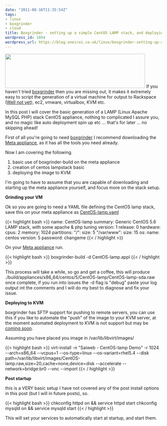 ```yaml
---
date: "2011-08-16T11:35:54Z"
tags:
- linux
- boxgrinder
- cloud
title: Boxgrinder - setting up a simple CentOS LAMP stack, and deploying it to KVM
wordpress_id: 1054
wordpress_url: https://blog.oneiroi.co.uk/linux/boxgrinder-setting-up-a-simple-centos-lamp-stack-and-deploying-it-to-kvm
---
```

<a href="https://blog.oneiroi.co.uk/uploads/2011/08/boxgrinder_logo_450px.gif"><img class="aligncenter size-full wp-image-1093" title="boxgrinder_logo_450px" src="https://blog.oneiroi.co.uk/uploads/2011/08/boxgrinder_logo_450px.gif" alt="" width="450" height="110" /></a> If you haven't tried <a href="https://boxgrinder.org">boxgrinder</a> then you are missing out, it makes it extremely easy to script the generation of a virtual machine for output to Rackspace (<a href="https://blog.oneiroi.co.uk/linux/boxgrinder-setting-up-a-simple-centos-lamp-stack-and-deploying-it-to-kvm/comment-page-1#comment-49065">Well not yet</a>), ec2, vmware, virtualbox, KVM etc.

In this post I will cover the basic generation of a LAMP (Linux Apache MySQL PHP) stack CentOS appliance, nothing to complicated I assure you, and no magic like auto deployment spin up etc ... that's for later ... no skipping ahead!

First of all you're going to need <a href="https://boxgrinder.org">boxgrinder</a> I recommend downloading the <a href="https://boxgrinder.org/download/boxgrinder-build-meta-appliance/">Meta appliance</a>, as it has all the tools you need already.

Now I am covering the following.
<ol>
	<li>basic use of boxgrinder-build on the meta appliance</li>
	<li>creation of centos lampstack basic</li>
	<li>deploying the image to KVM</li>
</ol>
I'm going to have to assume that you are capable of downloading and starting up the meta appliance yourself, and focus more on the stack setup.

<strong>Grinding your VM</strong>

Ok so you are going to need a YAML file defining the CentOS lamp stack, save this on your meta appliance as <a href="https://github.com/Oneiroi/boxgrinder-appliances/blob/master/CentOS/CentOS-lamp.appl">CentOS-lamp.yaml</a>

{{< highlight bash >}}
name: CentOS-lamp
summary: Generic CentOS 5.6 LAMP stack, with some apache &amp; php tuning
version: 1
release: 0
hardware:
cpus: 2
memory: 1024
partitions:
"/":
size: 5
"/var/www":
size: 15
os:
name: centos
version: 5
password: changeme
{{< / highlight >}}

On your <a href="https://boxgrinder.org/download/boxgrinder-build-meta-appliance/">Meta appliance</a> run.

{{< highlight bash >}}
boxgrinder-build -d CentOS-lamp.appl
{{< / highlight >}}

This process will take a while, so go and get a coffee, this will produce ./build/appliances/x86_64/centos/5/CentOS-lamp/CentOS-lamp-sda.raw once complete, if you run into issues the -d flag is "debug" paste your log output int the comments and I will do my best to diagnose and fix your issue.

<strong>Deploying to KVM</strong>

boxgrinder has SFTP support for pushing to remote servers, you can use this if you like to automate the "push" of the image to your KVM server, at the moment automated deployment to KVM is not support but may be <a href="https://issues.jboss.org/browse/BGBUILD-211">coming soon</a>.

Assuming you have placed you image in /var/lib/libvirt/images/

{{< highlight bash >}}
virt-install -n "Saiweb - CentOS-lamp Demo" -r 1024 --arch=x86_64 --vcpus=1 --os-type=linux --os-variant=rhel5.4 --disk path=/var/lib/libvirt/images/CentOS-lamp.raw,size=20,cache=none,device=disk --accelerate --network=bridge:br0 --vnc --import
{{< / highlight >}}

<strong>Post startup</strong>

this is a VERY basic setup I have not covered any of the post install options in this post (but I will in future posts), so.

{{< highlight bash >}}
chkconfig httpd on &amp;&amp; service httpd start
chkconfig mysqld on &amp;&amp; service mysqld start
{{< / highlight >}}

This will set your services to automatically start at startup, and start them.
